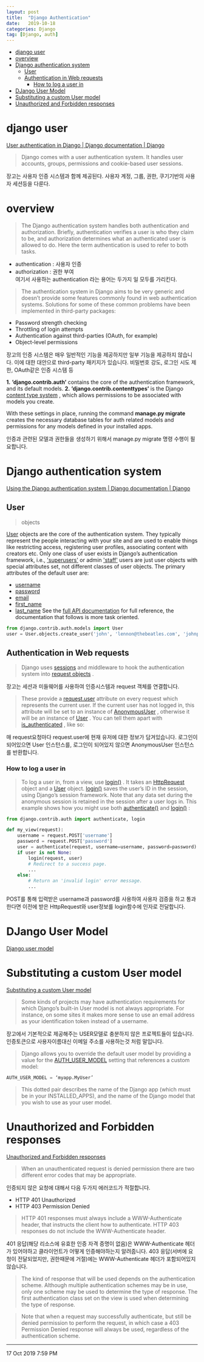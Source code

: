 ```yaml
---
layout: post
title:  "Django Authentication"
date:   2019-10-18
categories: Django
tag: [Django, auth]
---
```


- [django user](#django-user)
- [overview](#overview)
- [Django authentication system](#django-authentication-system)
  - [User](#user)
  - [Authentication in Web requests](#authentication-in-web-requests)
    - [How to log a user in](#how-to-log-a-user-in)
- [DJango User Model](#django-user-model)
- [Substituting a custom User model](#substituting-a-custom-user-model)
- [Unauthorized and Forbidden responses](#unauthorized-and-forbidden-responses)

# django user
[User authentication in Django | Django documentation | Django](https://docs.djangoproject.com/en/2.2/topics/auth/)

> Django comes with a user authentication system. It handles user accounts, groups, permissions and cookie-based user sessions.  

장고는 사용자 인증 시스템과 함께 제공된다. 사용자 계정, 그룹, 권한, 쿠기기반의 사용자 세션등을 다룬다. 

# overview
> The Django authentication system handles both authentication and authorization. Briefly, authentication verifies a user is who they claim to be, and authorization determines what an authenticated user is allowed to do. Here the term authentication is used to refer to both tasks.

- authentication : 사용자 인증
- authorization : 권한 부여  
여기서 사용하는 authentication 라는 용어는 두가지 일 모두를 가리킨다. 

> The authentication system in Django aims to be very generic and doesn’t provide some features commonly found in web authentication systems. Solutions for some of these common problems have been implemented in third-party packages:


* Password strength checking
* Throttling of login attempts
* Authentication against third-parties (OAuth, for example)
* Object-level permissions

장고의 인증 시스템은 매우 일반적인 기능을 제공하지만 일부 기능을 제공하지 않습니다. 이에 대한 대안으로 third-party 패키지가 있습니다. 비밀번호 강도, 로그인 시도 제한, OAuth같은 인증 시스템 등 

**1.** **’django.contrib.auth’** contains the core of the authentication framework, and its default models.
**2.** **’django.contrib.contenttypes’** is the Django  [content type system](https://docs.djangoproject.com/en/2.2/ref/contrib/contenttypes/) , which allows permissions to be associated with models you create.

With these settings in place, running the command **manage.py migrate** creates the necessary database tables for auth related models and permissions for any models defined in your installed apps.

인증과 관련된 모델과 권한들을 생성하기 위해서 manage.py migrate 명령 수행이 필요합니다. 


# Django authentication system
[Using the Django authentication system | Django documentation | Django](https://docs.djangoproject.com/en/2.2/topics/auth/default/)

## User
> objects


 [User](https://docs.djangoproject.com/en/2.2/ref/contrib/auth/#django.contrib.auth.models.User)  objects are the core of the authentication system. They typically represent the people interacting with your site and are used to enable things like restricting access, registering user profiles, associating content with creators etc. Only one class of user exists in Django’s authentication framework, i.e.,  ['superusers'](https://docs.djangoproject.com/en/2.2/ref/contrib/auth/#django.contrib.auth.models.User.is_superuser)  or admin  ['staff'](https://docs.djangoproject.com/en/2.2/ref/contrib/auth/#django.contrib.auth.models.User.is_staff)  users are just user objects with special attributes set, not different classes of user objects.
The primary attributes of the default user are:
*  [username](https://docs.djangoproject.com/en/2.2/ref/contrib/auth/#django.contrib.auth.models.User.username) 
*  [password](https://docs.djangoproject.com/en/2.2/ref/contrib/auth/#django.contrib.auth.models.User.password) 
*  [email](https://docs.djangoproject.com/en/2.2/ref/contrib/auth/#django.contrib.auth.models.User.email) 
*  [first_name](https://docs.djangoproject.com/en/2.2/ref/contrib/auth/#django.contrib.auth.models.User.first_name) 
*  [last_name](https://docs.djangoproject.com/en/2.2/ref/contrib/auth/#django.contrib.auth.models.User.last_name) 
See the  [full API documentation](https://docs.djangoproject.com/en/2.2/ref/contrib/auth/#django.contrib.auth.models.User)  for full reference, the documentation that follows is more task oriented.

```python
from django.contrib.auth.models import User
user = User.objects.create_user('john', 'lennon@thebeatles.com', 'johnpassword')
```

## Authentication in Web requests
> Django uses  [sessions](https://docs.djangoproject.com/en/2.2/topics/http/sessions/)  and middleware to hook the authentication system into  [request objects](https://docs.djangoproject.com/en/2.2/ref/request-response/#django.http.HttpRequest) .


장고는 세션과 미들웨어를 사용하여 인증시스템과 request 객체를 연결합니다. 

> These provide a  [request.user](https://docs.djangoproject.com/en/2.2/ref/request-response/#django.http.HttpRequest.user)  attribute on every request which represents the current user. If the current user has not logged in, this attribute will be set to an instance of  [AnonymousUser](https://docs.djangoproject.com/en/2.2/ref/contrib/auth/#django.contrib.auth.models.AnonymousUser) , otherwise it will be an instance of  [User](https://docs.djangoproject.com/en/2.2/ref/contrib/auth/#django.contrib.auth.models.User) .
> You can tell them apart with  [is_authenticated](https://docs.djangoproject.com/en/2.2/ref/contrib/auth/#django.contrib.auth.models.User.is_authenticated) , like so:


매 request요청마다 request.user에 현재 유저에 대한 정보가 담겨있습니다. 로그인이 되어있으면 User 인스턴스를, 로그인이 되어있지 않으면 AnonymousUser 인스턴스를 반환합니다. 

### How to log a user in
> To log a user in, from a view, use  [login()](https://docs.djangoproject.com/en/2.2/topics/auth/default/#django.contrib.auth.login) . It takes an  [HttpRequest](https://docs.djangoproject.com/en/2.2/ref/request-response/#django.http.HttpRequest)  object and a  [User](https://docs.djangoproject.com/en/2.2/ref/contrib/auth/#django.contrib.auth.models.User)  object.  [login()](https://docs.djangoproject.com/en/2.2/topics/auth/default/#django.contrib.auth.login)  saves the user’s ID in the session, using Django’s session framework.
> Note that any data set during the anonymous session is retained in the session after a user logs in.
> This example shows how you might use both  [authenticate()](https://docs.djangoproject.com/en/2.2/topics/auth/default/#django.contrib.auth.authenticate)  and  [login()](https://docs.djangoproject.com/en/2.2/topics/auth/default/#django.contrib.auth.login) :


```python
from django.contrib.auth import authenticate, login

def my_view(request):
    username = request.POST['username']
    password = request.POST['password']
    user = authenticate(request, username=username, password=password)
    if user is not None:
        login(request, user)
        # Redirect to a success page.
        ...
    else:
        # Return an 'invalid login' error message.
        ...
```
POST를 통해 입력받은 username과 password를 사용하여 사용자 검증을 하고 통과한다면 이전에 받은 HttpRequest와 user정보를 login함수에 인자로 전달합니다. 

# DJango User Model
[Django user model](https://docs.djangoproject.com/en/2.2/ref/contrib/auth/)

# Substituting a custom User model
[Substituting a custom User model](https://docs.djangoproject.com/en/2.2/topics/auth/customizing/#substituting-a-custom-user-model)

> Some kinds of projects may have authentication requirements for which Django’s built-in User model is not always appropriate. For instance, on some sites it makes more sense to use an email address as your identification token instead of a username.

장고에서 기본적으로 제공해주는 USER모델로 충분하지 않은 프로젝트들이 있습니다. 인증토큰으로 사용자이름대신 이메일 주소를 사용하는것 처럼 말입니다. 

> Django allows you to override the default user model by providing a value for the  [AUTH_USER_MODEL](https://docs.djangoproject.com/en/2.2/ref/settings/#std:setting-AUTH_USER_MODEL)  setting that references a custom model:

```python
AUTH_USER_MODEL = ‘myapp.MyUser’
```

> This dotted pair describes the name of the Django app (which must be in your INSTALLED_APPS), and the name of the Django model that you wish to use as your user model.

# Unauthorized and Forbidden responses
[Unauthorized and Forbidden responses](https://www.django-rest-framework.org/api-guide/authentication/#unauthorized-and-forbidden-responses)
> When an unauthenticated request is denied permission there are two different error codes that may be appropriate.

인증되지 않은 요청에 대해서 다음 두가지 에러코드가 적절합니다.

- HTTP 401 Unauthorized
- HTTP 403 Permission Denied


> HTTP 401 responses must always include a WWW-Authenticate header, that instructs the client how to authenticate. HTTP 403 responses do not include the WWW-Authenticate header.

401 응답(해당 리소스에 유효한 인증 자격 증명이 없음)은 WWW-Authenticate 헤더가 있어야하고 클라이언트가 어떻게 인증해야하는지 알려줍니다. 403 응답(서버에 요청이 전달되었지만, 권한때문에 거절)에는 WWW-Authenticate 헤더가 포함되어있지 않습니다. 

> The kind of response that will be used depends on the authentication scheme. Although multiple authentication schemes may be in use, only one scheme may be used to determine the type of response. The first authentication class set on the view is used when determining the type of response.

> Note that when a request may successfully authenticate, but still be denied permission to perform the request, in which case a 403 Permission Denied response will always be used, regardless of the authentication scheme.



---
17 Oct 2019 7:59 PM